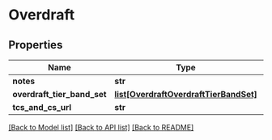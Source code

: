 # Overdraft

## Properties
Name | Type | Description | Notes
------------ | ------------- | ------------- | -------------
**notes** | **str** |  | [optional] 
**overdraft_tier_band_set** | [**list[OverdraftOverdraftTierBandSet]**](OverdraftOverdraftTierBandSet.md) |  | [optional] 
**tcs_and_cs_url** | **str** |  | [optional] 

[[Back to Model list]](../README.md#documentation-for-models) [[Back to API list]](../README.md#documentation-for-api-endpoints) [[Back to README]](../README.md)


